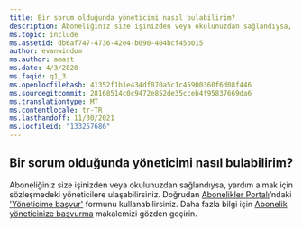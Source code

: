 ```yaml
---
title: Bir sorum olduğunda yöneticimi nasıl bulabilirim?
description: Aboneliğiniz size işinizden veya okulunuzdan sağlandıysa, yardım almak için sözleşmedeki yöneticilere...
ms.topic: include
ms.assetid: db6af747-4736-42e4-b090-404bcf45b015
author: evanwindom
ms.author: amast
ms.date: 4/3/2020
ms.faqid: q1_3
ms.openlocfilehash: 41352f1b1e434df870a5c1c45900360f6d08f446
ms.sourcegitcommit: 28168514c0c9472e852de35cceb4f95837669da6
ms.translationtype: MT
ms.contentlocale: tr-TR
ms.lasthandoff: 11/30/2021
ms.locfileid: "133257686"
---
```

## <a name="how-do-i-find-my-admin-if-i-have-a-question"></a>Bir sorum olduğunda yöneticimi nasıl bulabilirim?

Aboneliğiniz size işinizden veya okulunuzdan sağlandıysa, yardım almak için sözleşmedeki yöneticilere ulaşabilirsiniz. Doğrudan [Abonelikler Portalı](https://my.visualstudio.com/benefits)’ndaki ['Yöneticime başvur'](https://my.visualstudio.com/Subscriptions?DisplayContactMyAdminForm=true) formunu kullanabilirsiniz. Daha fazla bilgi için [Abonelik yöneticinize başvurma](https://docs.microsoft.com/visualstudio/subscriptions/contact-my-admin) makalemizi gözden geçirin.
